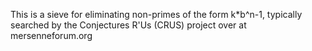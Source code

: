 This is a sieve for eliminating non-primes of the form k*b^n-1, typically searched by the Conjectures R'Us (CRUS) project over at mersenneforum.org
